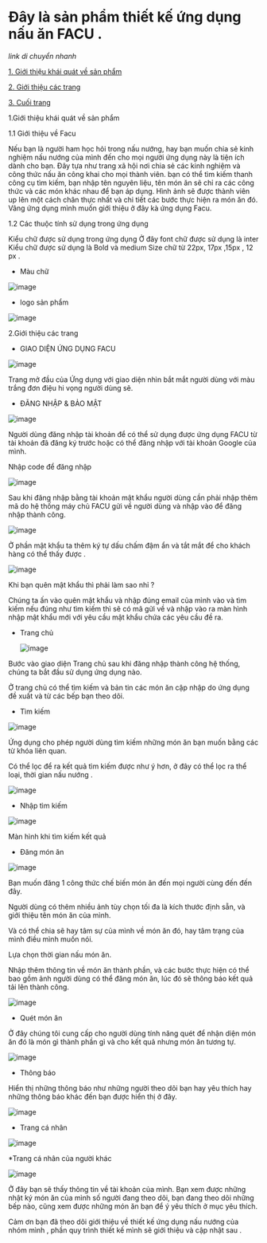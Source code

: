 # Đây là sản phẩm thiết kế ứng dụng nấu ăn FACU .

*link di chuyển nhanh*

[1. Giới thiệu khái quát về sản phẩm  ](#Modau)

[2. Giới thiệu các trang ](#sudungct)

[3. Cuối trang ](#h)

  <a name="Modau"></a>
    1.Giới thiệu khái quát về sản phẩm 

1.1 Giới thiệu về Facu

Nếu bạn là người ham học hỏi trong nấu nướng, hay bạn muốn chia sẻ kinh nghiệm nấu nướng của mình đến cho mọi người  ứng dụng này là tiện ích dành cho bạn. Đây tựa như trang xã hội nơi chia sẻ các kinh nghiệm và công thức nấu ăn công khai cho mọi  thành viên. bạn có thể tìm kiếm  thanh công cụ tìm kiếm, bạn nhập tên nguyên liệu, tên món ăn sẽ chỉ ra các công thức và các món khác nhau để bạn áp dụng. Hình ảnh sẽ được thành viên up lên  một cách chân thực nhất và chi tiết các bước thực hiện ra món ăn đó. Vâng ứng dụng mình muốn giới thiệu ở đây kà ứng dụng Facu.

1.2   Các thuộc tính sử dụng trong ứng dụng

Kiểu chữ được sử dụng trong ứng dụng
Ở đây font chữ được sử dụng là inter
Kiểu chữ được sử dụng là Bold và medium
Size chữ từ 22px, 17px ,15px ,  12 px .

* Màu chữ 

![image](Colors.png)

* logo sản phẩm
 
 ![image](đt/Group75.png)

<a name="sudungct"></a>
    2.Giới thiệu các trang                                                                                                         
 
 
* GIAO DIỆN  ỨNG DỤNG FACU

 ![image](đt/Onboarding.png)

Trang  mở đầu của Ứng dụng  với giao diện nhìn bắt mắt người dùng với màu trắng đơn điệu hi vọng người dùng sẽ.

* ĐĂNG NHẬP & BẢO MẬT

![image](đt/dangnhap.png)

Người dùng đăng nhập tài khoản để có thể sử dụng được ứng dụng FACU từ tài khoản đã đăng ký trước hoặc có thể đăng nhập với tài khoản Google của mình.

 
Nhập code để đăng nhập

  ![image](đt/Nhậpmãxácthực.png)
 
Sau khi đăng nhập bằng tài khoản mật khẩu người dùng cần phải nhập thêm mã do hệ thống máy chủ FACU gửi về người dùng và nhập vào để đăng nhập thành công.
 
  ![image](đt/Nhậpmãbảomật.png)
 
Ở phần mật khẩu  ta thêm ký tự dấu chấm đậm ẩn và tắt mắt để cho khách hàng có thể thấy được .

 ![image](đt/Đăngnhập2.png)

 
Khi bạn quên mật khẩu thì phải làm sao nhỉ ?

Chúng ta ấn vào quên mật khẩu và nhập đúng email của mình vào và tìm kiếm nếu đúng  như tìm kiếm thì sẽ có mã gửi về và nhập vào ra màn hình nhập mật khẩu mới với yêu cầu mật khẩu chứa các yêu cầu đề ra.

* Trang chủ
 
  ![image](đt/Trangchủ.png)
  
Bước vào giao diện Trang chủ sau khi đăng nhập thành công hệ thống, chúng ta bắt đầu sử dụng ứng dụng nào.

Ở trang chủ có thể tìm kiếm và bản tin các món ăn cập nhập do ứng dụng đề xuất và từ các bếp bạn theo dõi.
 
 
* Tìm kiếm

 ![image](đt/TìmKiếm.png)

Ứng dụng cho phép người dùng tìm kiếm những món ăn bạn muốn bằng các từ khóa liên quan.

Có thể lọc để ra kết quả tìm kiếm được như ý hơn, ở đây có thể lọc ra thể loại, thời gian nấu nướng .
 
  ![image](đt/Tìmkiếmlọc.png)
 
* Nhập tìm kiếm

![image](đt/KQtìmkiếm.png)

Màn hình khi tìm kiếm kết quả
 
 
* Đăng món ăn

 ![image](đt/Upload-step2.png)

Bạn muốn đăng 1 công thức chế biến món ăn đến mọi người cùng đến đến đây.

Người dùng có thêm nhiều ảnh tùy chọn tối đa là kích thước định sẵn, và giới thiệu tên món ăn của mình.

Và có thể chia sẽ hay tâm sự của mình về món ăn đó, hay tâm trạng của mình điều mình muốn nói.

Lựa chọn thời gian nấu món ăn.

 
Nhập thêm thông tin về món ăn thành phần, và các bước thực hiện có thể bao gồm ảnh người dùng có thể đăng món ăn, lúc đó sẽ thông báo kết quả tải lên thành công.
 
  ![image](đt/Upload-success.png)
 
* Quét món ăn

Ở đây chúng tôi cung cấp cho người dùng tính năng quét để nhận diện món ăn đó là món gì thành phần gì và cho kết quả nhưng món ăn tương tự.
 
  ![image](đt/Scan-camera.png)
 
* Thông báo

Hiển thị những thông báo như những người theo dõi bạn hay yêu thích hay những thông báo khác đến bạn được hiển thị ở đây.

  ![image](đt/Thôngbáo.png)
 
* Trang cá nhân

 ![image](đt/Trangcánhân.png)
 
 *Trang cá nhân của người khác
 
  ![image](đt/Trangcánhân1ngkhac.png)
 
Ở đây bạn sẽ thấy thông tin về tài khoản của mình.  Bạn xem được những nhật ký món ăn của mình số người đang theo dõi, bạn đang theo dõi những bếp nào, cũng xem được những món ăn bạn để ý yêu thích ở mục yêu thích.
 
<a name="h"></a>

Cảm ơn bạn đã theo dõi giới thiệu về thiết kế ứng dụng nấu nướng của nhóm mình , phần quy trình thiết kế mình sẽ giới thiệu và cập nhật sau .
